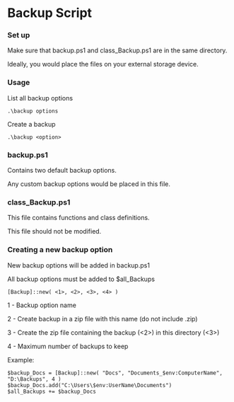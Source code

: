# Backup Script


### Set up


Make sure that backup.ps1 and class_Backup.ps1 are in the same directory.


Ideally, you would place the files on your external storage device. 


### Usage


List all backup options


`.\backup options`


Create a backup


`.\backup <option>`


### backup.ps1


Contains two default backup options.


Any custom backup options would be placed in this file.


### class_Backup.ps1


This file contains functions and class definitions.


This file should not be modified.


### Creating a new backup option


New backup options will be added in backup.ps1


All backup options must be added to $all_Backups


`[Backup]::new( <1>, <2>, <3>, <4> )`


1 - Backup option name


2 - Create backup in a zip file with this name (do not include .zip)


3 - Create the zip file containing the backup (<2>) in this directory (<3>)


4 - Maximum number of backups to keep


Example:


```
$backup_Docs = [Backup]::new( "Docs", "Documents_$env:ComputerName", "D:\Backups", 4 )
$backup_Docs.add("C:\Users\$env:UserName\Documents") 
$all_Backups += $backup_Docs
```